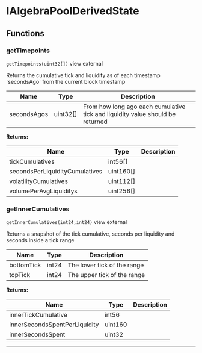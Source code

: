 

# IAlgebraPoolDerivedState




## Functions
### getTimepoints


`getTimepoints(uint32[])` view external

Returns the cumulative tick and liquidity as of each timestamp &#x60;secondsAgo&#x60; from the current block timestamp



| Name | Type | Description |
| ---- | ---- | ----------- |
| secondsAgos | uint32[] | From how long ago each cumulative tick and liquidity value should be returned |

**Returns:**

| Name | Type | Description |
| ---- | ---- | ----------- |
| tickCumulatives | int56[] |  |
| secondsPerLiquidityCumulatives | uint160[] |  |
| volatilityCumulatives | uint112[] |  |
| volumePerAvgLiquiditys | uint256[] |  |

### getInnerCumulatives


`getInnerCumulatives(int24,int24)` view external

Returns a snapshot of the tick cumulative, seconds per liquidity and seconds inside a tick range



| Name | Type | Description |
| ---- | ---- | ----------- |
| bottomTick | int24 | The lower tick of the range |
| topTick | int24 | The upper tick of the range |

**Returns:**

| Name | Type | Description |
| ---- | ---- | ----------- |
| innerTickCumulative | int56 |  |
| innerSecondsSpentPerLiquidity | uint160 |  |
| innerSecondsSpent | uint32 |  |



---


